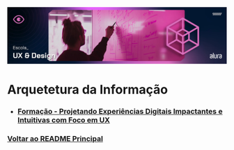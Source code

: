 <img src="./img/arquitetura-da-informacao.webp">

# Arquetetura da Informação

- ### [Formação - Projetando Experiências Digitais Impactantes e Intuitivas com Foco em UX](./ExperienciasDigitais/menu.md)

### [Voltar ao README Principal](../README.md)
